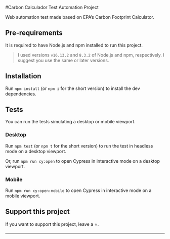 #Carbon Calculador Test Automation Project 

Web automation test made based on EPA’s Carbon Footprint Calculator. 

## Pre-requirements

It is required to have Node.js and npm installed to run this project.

> I used versions `v16.13.2` and `8.3.2` of Node.js and npm, respectively. I suggest you use the same or later versions.

## Installation

Run `npm install` (or `npm i` for the short version) to install the dev dependencies.

## Tests

You can run the tests simulating a desktop or mobile viewport.

### Desktop

Run `npm test` (or `npm t` for the short version) to run the test in headless mode on a desktop viewport. 

Or, run `npm run cy:open` to open Cypress in interactive mode on a desktop viewport.

### Mobile

Run `npm run cy:open:mobile` to open Cypress in interactive mode on a mobile viewport. 

## Support this project

If you want to support this project, leave a ⭐.
___
